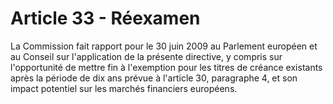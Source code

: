 # Article 33 - Réexamen


La Commission fait rapport pour le 30 juin 2009 au Parlement européen et au Conseil sur l'application de la présente directive, y compris sur l'opportunité de mettre fin à l'exemption pour les titres de créance existants après la période de dix ans prévue à l'article 30, paragraphe 4, et son impact potentiel sur les marchés financiers européens.
